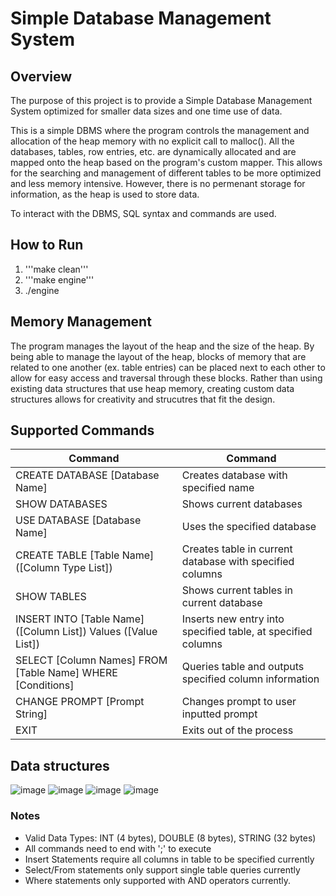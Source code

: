 # Simple Database Management System

## Overview
The purpose of this project is to provide a Simple Database Management System optimized for smaller data sizes and one time use of data.

This is a simple DBMS where the program controls the management and allocation of the heap memory with no explicit call to malloc(). All the databases, tables, row entries, etc. are dynamically allocated and are mapped onto the heap based on the program's custom mapper. This allows for the searching and management of different tables to be more optimized and less memory intensive. However, there is no permenant storage for information, as the heap is used to store data.

To interact with the DBMS, SQL syntax and commands are used.

## How to Run

1. '''make clean''' 
2. '''make engine'''
3. ./engine

## Memory Management
The program manages the layout of the heap and the size of the heap. By being able to manage the layout of the heap, blocks of memory that are related to one another (ex. table entries) can be placed next to each other to allow for easy access and traversal through these blocks. Rather than using existing data structures that use heap memory, creating custom data structures allows for creativity and strucutres that fit the design. 

## Supported Commands

| Command  | Command |
| ------------- | ------------- |
| CREATE DATABASE [Database Name]  | Creates database with specified name |
| SHOW DATABASES  | Shows current databases |
| USE DATABASE   [Database Name] | Uses the specified database  |
| CREATE TABLE [Table Name] ([Column Type List])  | Creates table in current database with specified columns |
| SHOW TABLES | Shows current tables in current database |
| INSERT INTO [Table Name] ([Column List]) Values ([Value List]) | Inserts new entry into specified table, at specified columns |
| SELECT [Column Names] FROM [Table Name] WHERE [Conditions] | Queries table and outputs specified column information |
| CHANGE PROMPT [Prompt String] | Changes prompt to user inputted prompt |
| EXIT | Exits out of the process |

## Data structures
![image](https://github.com/VenkatKunaparaju/Simple-Database-Management-System/blob/main/imgs/Legend.png?raw=true)
![image](https://github.com/VenkatKunaparaju/Simple-Database-Management-System/blob/main/imgs/Database.png?raw=true)
![image](https://github.com/VenkatKunaparaju/Simple-Database-Management-System/blob/main/imgs/Columns.png?raw=true)
![image](https://github.com/VenkatKunaparaju/Simple-Database-Management-System/blob/main/imgs/Rows.png?raw=true)
### Notes
- Valid Data Types: INT (4 bytes), DOUBLE (8 bytes), STRING (32 bytes)
- All commands need to end with ';' to execute
- Insert Statements require all columns in table to be specified currently
- Select/From statements only support single table queries currently
- Where statements only supported with AND operators currently. 



